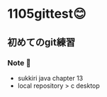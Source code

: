 # 1105gittest😊　
## 初めてのgit練習

### Note 💚
- sukkiri java chapter 13
- local repository > c desktop 
  
